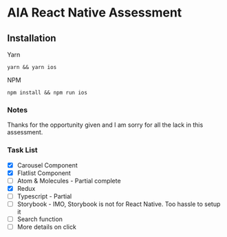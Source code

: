 # AIA React Native Assessment

## Installation

Yarn

```
yarn && yarn ios
```

NPM

```
npm install && npm run ios
```

### Notes

Thanks for the opportunity given and I am sorry for all the lack in this assessment.

### Task List

- [x] Carousel Component
- [x] Flatlist Component
- [ ] Atom & Molecules - Partial complete
- [x] Redux
- [ ] Typescript - Partial
- [ ] Storybook - IMO, Storybook is not for React Native. Too hassle to setup it
- [ ] Search function
- [ ] More details on click
